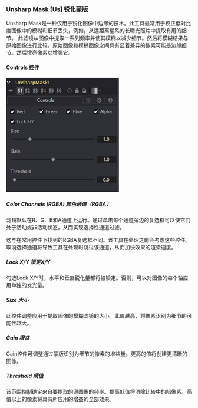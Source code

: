 ### Unsharp Mask [Us] 锐化蒙版

Unsharp Mask是一种仅用于锐化图像中边缘的技术。此工具最常用于校正低对比度图像中的模糊和细节丢失，例如，从远距离星系的长曝光照片中提取有用的细节。
此滤镜从图像中提取一系列频率并使其模糊以减少细节。然后将模糊结果与原始图像进行比较。原始图像和模糊图像之间具有显着差异的像素可能是边缘细节。然后增亮像素以增强它。

#### Controls 控件

![Us_Controls](images/Us_Controls.png)

##### Color Channels (RGBA) 颜色通道（RGBA）

滤镜默认在R、G、B和A通道上运行。通过单击每个通道旁边的复选框可以使它们处于活动或非活动状态，从而实现选择性通道过滤。

这与在常用控件下找到的RGBA复选框不同。该工具在处理之前会考虑这些控件。取消选择通道将导致工具在处理时跳过该通道，从而加快效果的渲染速度。

##### Lock X/Y 锁定X/Y

勾选Lock X/Y时，水平和垂直锐化量都将被锁定。否则，可以对图像的每个轴应用单独的发光量。

##### Size 大小

此控件调整应用于提取图像的模糊滤镜的大小。此值越高，将像素识别为细节的可能性越大。

##### Gain 增益

Gain控件可调整通过蒙版识别为细节的像素的增益量。更高的值将创建更清晰的图像。

##### Threshold 阈值

该范围控制确定来自要提取的源图像的频率。提高低值将消除比较中的暗像素。高值以上的像素将具有所应用的增益的全部效果。